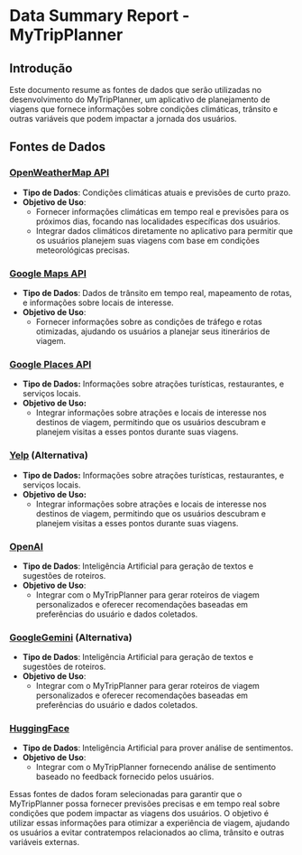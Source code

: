 # Data Summary Report \- MyTripPlanner

## Introdução

Este documento resume as fontes de dados que serão utilizadas no desenvolvimento do MyTripPlanner, um aplicativo de planejamento de viagens que fornece informações sobre condições climáticas, trânsito e outras variáveis que podem impactar a jornada dos usuários.

## Fontes de Dados

### [OpenWeatherMap API](https://www.geeksforgeeks.org/python-find-current-weather-of-any-city-using-openweathermap-api/)

* **Tipo de Dados**: Condições climáticas atuais e previsões de curto prazo.  
* **Objetivo de Uso**:  
  * Fornecer informações climáticas em tempo real e previsões para os próximos dias, focando nas localidades específicas dos usuários.  
  * Integrar dados climáticos diretamente no aplicativo para permitir que os usuários planejem suas viagens com base em condições meteorológicas precisas.

### [Google Maps API](https://developers.google.com/maps/apis-by-platform?hl=pt-br)

* **Tipo de Dados**: Dados de trânsito em tempo real, mapeamento de rotas, e informações sobre locais de interesse.  
* **Objetivo de Uso**:  
  * Fornecer informações sobre as condições de tráfego e rotas otimizadas, ajudando os usuários a planejar seus itinerários de viagem.

### [Google Places API](https://developers.google.com/maps/documentation/places/web-service/overview?hl=pt-br)

* **Tipo de Dados:** Informações sobre atrações turísticas, restaurantes, e serviços locais.  
* **Objetivo de Uso:**  
  * Integrar informações sobre atrações e locais de interesse nos destinos de viagem, permitindo que os usuários descubram e planejem visitas a esses pontos durante suas viagens.

### [Yelp](https://www.yelp.com.br/s%C3%A3o-paulo) (Alternativa)

* **Tipo de Dados:** Informações sobre atrações turísticas, restaurantes, e serviços locais.  
* **Objetivo de Uso:**  
  * Integrar informações sobre atrações e locais de interesse nos destinos de viagem, permitindo que os usuários descubram e planejem visitas a esses pontos durante suas viagens.

### [OpenAI](https://openai.com/index/openai-api/)

* **Tipo de Dados**: Inteligência Artificial para geração de textos e sugestões de roteiros.  
* **Objetivo de Uso**:  
  * Integrar com o MyTripPlanner para gerar roteiros de viagem personalizados e oferecer recomendações baseadas em preferências do usuário e dados coletados.

### [GoogleGemini](https://ai.google.dev/) (Alternativa)

* **Tipo de Dados**: Inteligência Artificial para geração de textos e sugestões de roteiros.  
* **Objetivo de Uso**:  
  * Integrar com o MyTripPlanner para gerar roteiros de viagem personalizados e oferecer recomendações baseadas em preferências do usuário e dados coletados.

### [HuggingFace](https://huggingface.co/distilbert/distilbert-base-uncased-finetuned-sst-2-english)

* **Tipo de Dados**: Inteligência Artificial para prover análise de sentimentos.  
* **Objetivo de Uso**:  
  * Integrar com o MyTripPlanner fornecendo análise de sentimento baseado no feedback fornecido pelos usuários.

Essas fontes de dados foram selecionadas para garantir que o MyTripPlanner possa fornecer previsões precisas e em tempo real sobre condições que podem impactar as viagens dos usuários. O objetivo é utilizar essas informações para otimizar a experiência de viagem, ajudando os usuários a evitar contratempos relacionados ao clima, trânsito e outras variáveis externas.